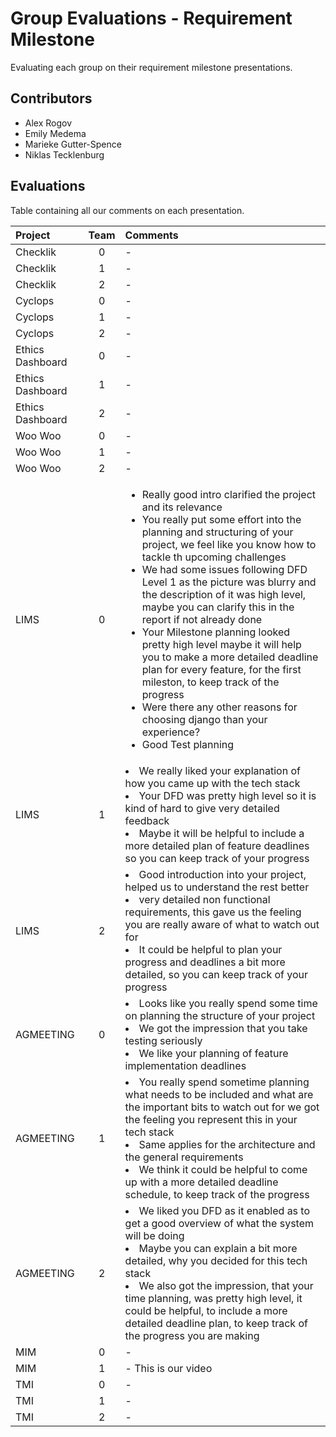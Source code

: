 # Group Evaluations - Requirement Milestone

Evaluating each group on their requirement milestone presentations.

## Contributors
- Alex Rogov
- Emily Medema
- Marieke Gutter-Spence
- Niklas Tecklenburg

## Evaluations

Table containing all our comments on each presentation.

|Project|Team|Comments|
|:------------------|:--:|:--------------------------------------------------------------------------------|
| Checklik          | 0  | - |
| Checklik          | 1  | - |
| Checklik          | 2  | - |
| Cyclops           | 0  | - |
| Cyclops           | 1  | - |
| Cyclops           | 2  | - |
| Ethics Dashboard  | 0  | - |
| Ethics Dashboard  | 1  | - |
| Ethics Dashboard  | 2  | - |
| Woo Woo           | 0  | - |
| Woo Woo           | 1  | - |
| Woo Woo           | 2  | - |
| LIMS              | 0  | <ul><li> Really good intro clarified the project and its relevance </li><li>You really put some effort into the planning and structuring of your project, we feel like you know how to tackle th upcoming challenges</li><li>We had some issues following DFD Level 1 as the picture was blurry and the description of it was high level, maybe you can clarify this in the report if not already done</li><li>Your Milestone planning looked pretty high level maybe it will help you to make a more detailed deadline plan for every feature, for the first mileston, to keep track of the progress</li><li>Were there any other reasons for choosing django than your experience?</li><li>Good Test planning</li></ul>|
| LIMS              | 1  | <li>We really liked your explanation of how you came up with the tech stack</li><li>Your DFD was pretty high level so it is kind of hard to give very detailed feedback</li><li>Maybe it will be helpful to include a more detailed plan of feature deadlines so you can keep track of your progress</li></ul>|
| LIMS              | 2  | <li>Good introduction into your project, helped us to understand the rest better</li><li>very detailed non functional requirements, this gave us the feeling you are really aware of what to watch out for</li><li>It could be helpful to plan your progress and deadlines a bit more detailed, so you can keep track of your progress</li></ul>|
| AGMEETING         | 0  | <li>Looks like you really spend some time on planning the structure of your project</li><li>We got the impression that you take testing seriously</li><li>We like your planning of feature implementation deadlines</li></ul>|
| AGMEETING         | 1  | <li>You really spend sometime planning what needs to be included and what are the important bits to watch out for we got the feeling you represent this in your tech stack</li><li>Same applies for the architecture and the general requirements</li><li>We think it could be helpful to come up with a more detailed deadline schedule, to keep track of the progress</li></ul>|
| AGMEETING         | 2  | <li>We liked you DFD as it enabled as to get a good overview of what the system will be doing</li><li>Maybe you can explain a bit more detailed, why you decided for this tech stack</li><li>We also got the impression, that your time planning, was pretty high level, it could be helpful, to include a more detailed deadline plan, to keep track of the progress you are making</li></ul>|
| MIM               | 0  | - |
| MIM               | 1  | - This is our video |
| TMI               | 0  | - |
| TMI               | 1  | - |
| TMI               | 2  | - |
